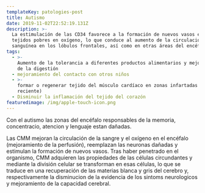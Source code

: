 ```yaml
---
templateKey: patologies-post
title: Autismo
date: 2019-11-02T22:52:19.131Z
description: >-
  La estimulación de las CD34 favorece a la formación de nuevos vasos en los
  tejidos pobres en oxígeno, lo que conduce al aumento de la circulación
  sanguínea en los lóbulos frontales, así como en otras áreas del encéfalo.
tags:
  - >-
    Aumento de la tolerancia a diferentes productos alimentarios y mejoramiento
    de la digestión
  - mejoramiento del contacto con otros niños
  - >-
    formar o regenerar tejido del músculo cardíaco en zonas infartadas (infarto
    reciente)
  - Disminuir la inflamación del tejido del corazón
featuredimage: /img/apple-touch-icon.png
---
```

Con el autismo las zonas del encéfalo responsables de la memoria, concentracio, atencion y lenguaje estan dañadas.

Las CMM mejoran la circulación de la sangre y el oxígeno en el encéfalo (mejoramiento de la perfusión), reemplazan las neuronas dañadas y estimulan la formación de nuevos vasos. Tras haber penetrado en el organismo, CMM adquieren las propiedades de las células circundantes y mediante la división celular se transforman en esas células, lo que se traduce en una recuperación de las materias blanca y gris del cerebro y, respectivamente la disminucion de la evidencia de los sintoms neurologicos y mejoramiento de la capacidad cerebral.
